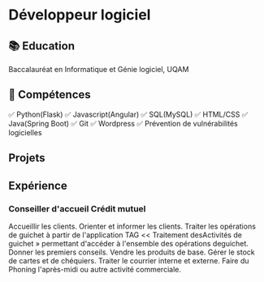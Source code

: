 # Développeur logiciel

## :books: Education
Baccalauréat en Informatique et Génie logiciel, UQAM

## :open_file_folder: Compétences
✅ Python(Flask)
:white_check_mark: Javascript(Angular)
:white_check_mark: SQL(MySQL)
:white_check_mark: HTML/CSS
:white_check_mark: Java(Spring Boot)
:white_check_mark: Git
:white_check_mark: Wordpress
:white_check_mark: Prévention de vulnérabilités logicielles

## Projets

## Expérience
### Conseiller d'accueil                              Crédit mutuel
Accueillir les clients.
Orienter et informer les clients.
Traiter les opérations de guichet à partir de l'application TAG
<< Traitement desActivités de guichet » permettant d'accéder à l'ensemble des opérations deguichet.
Donner les premiers conseils.
Vendre les produits de base.
Gérer le stock de cartes et de chéquiers.
Traiter le courrier interne et externe.
Faire du Phoning l'après-midi ou autre activité commerciale.


